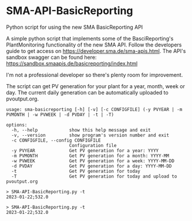 # SMA-API-BasicReporting
Python script for using the new SMA BasicReporting API

A simple python script that implements some of the BasciReporting's PlantMonitoring functionality of the new SMA API. Follow the developers guide to get access on https://developer.sma.de/sma-apis.html.
The API's sandbox swagger can be found here: https://sandbox.smaapis.de/basicreporting/index.html

I'm not a professional developer so there's plenty room for improvement.

The script can get PV generation for your plant for a year, month, week or day. The current daily generation can be automatically uploaded to pvoutput.org.
```
usage: sma-basicreporting [-h] [-v] [-c CONFIGFILE] (-y PVYEAR | -m PVMONTH | -w PVWEEK | -d PVDAY | -t | -T)

options:
  -h, --help            show this help message and exit
  -v, --version         show program's version number and exit
  -c CONFIGFILE, --config CONFIGFILE
                        Configuration file
  -y PVYEAR             Get PV generation for a year: YYYY
  -m PVMONTH            Get PV generation for a month: YYYY-MM
  -w PVWEEK             Get PV generation for a week: YYYY-MM-DD
  -d PVDAY              Get PV generation for a day: YYYY-MM-DD
  -t                    Get PV generation for today
  -T                    Get PV generation for today and upload to pvoutput.org
```
```
> SMA-API-BasicReporting.py -t
2023-01-22;532.0
```
```
> SMA-API-BasicReporting.py -t
2023-01-22;532.0
```